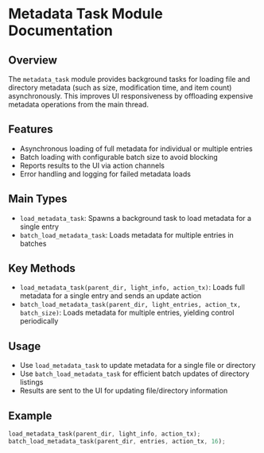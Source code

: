 # Metadata Task Module Documentation

## Overview
The `metadata_task` module provides background tasks for loading file and directory metadata (such as size, modification time, and item count) asynchronously. This improves UI responsiveness by offloading expensive metadata operations from the main thread.

## Features
- Asynchronous loading of full metadata for individual or multiple entries
- Batch loading with configurable batch size to avoid blocking
- Reports results to the UI via action channels
- Error handling and logging for failed metadata loads

## Main Types
- `load_metadata_task`: Spawns a background task to load metadata for a single entry
- `batch_load_metadata_task`: Loads metadata for multiple entries in batches

## Key Methods
- `load_metadata_task(parent_dir, light_info, action_tx)`: Loads full metadata for a single entry and sends an update action
- `batch_load_metadata_task(parent_dir, light_entries, action_tx, batch_size)`: Loads metadata for multiple entries, yielding control periodically

## Usage
- Use `load_metadata_task` to update metadata for a single file or directory
- Use `batch_load_metadata_task` for efficient batch updates of directory listings
- Results are sent to the UI for updating file/directory information

## Example
```rust
load_metadata_task(parent_dir, light_info, action_tx);
batch_load_metadata_task(parent_dir, entries, action_tx, 16);
```
